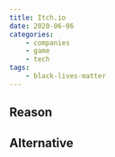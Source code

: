 ```yaml
---
title: Itch.io
date: 2020-06-06
categories:
    - companies
    - game
    - tech
tags:
    - black-lives-matter
---
```


## Reason


## Alternative

